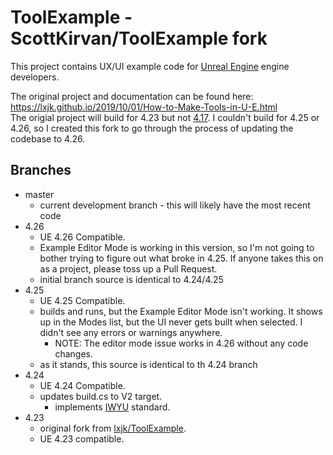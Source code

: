 # ToolExample - ScottKirvan/ToolExample fork

This project contains UX/UI example code for [Unreal Engine](https://github.com/epicgames) engine developers.

The original project and documentation can be found here:\
https://lxjk.github.io/2019/10/01/How-to-Make-Tools-in-U-E.html \
The origial project will build for 4.23 but not [4.17](https://github.com/lxjk/ToolExample/issues/2). 
I couldn't build for 4.25 or 4.26, so I created this fork to go through the process
of updating the codebase to 4.26.

## Branches
- master
    - current development branch - this will likely have the most recent code
- 4.26
  - UE 4.26 Compatible.
  - Example Editor Mode is working in this version, so I'm not going to bother trying to figure out what broke in 4.25.  If anyone takes this on as a project, please toss up a Pull Request.
  - initial branch source is identical to 4.24/4.25
- 4.25
    - UE 4.25 Compatible.
    - builds and runs, but the Example Editor Mode isn't working.  It shows up in the Modes list, but the UI never gets built when selected.  I didn't see any errors or warnings anywhere.
        - NOTE:  The editor mode issue works in 4.26 without any code changes.
    - as it stands, this source is identical to th 4.24 branch
- 4.24
    - UE 4.24 Compatible.
    - updates build.cs to V2 target.
        - implements [IWYU](https://docs.unrealengine.com/en-US/ProductionPipelines/BuildTools/UnrealBuildTool/IWYU/index.html) standard.
- 4.23
    - original fork from [lxjk/ToolExample](https://github.com/lxjk/ToolExample).
    - UE 4.23 compatible.
